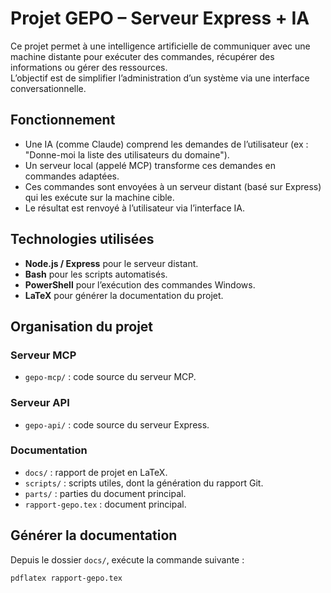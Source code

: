 # Projet GEPO – Serveur Express + IA

Ce projet permet à une intelligence artificielle de communiquer avec une machine distante pour exécuter des commandes, récupérer des informations ou gérer des ressources.  
L’objectif est de simplifier l’administration d’un système via une interface conversationnelle.

## Fonctionnement

- Une IA (comme Claude) comprend les demandes de l’utilisateur (ex : "Donne-moi la liste des utilisateurs du domaine").
- Un serveur local (appelé MCP) transforme ces demandes en commandes adaptées.
- Ces commandes sont envoyées à un serveur distant (basé sur Express) qui les exécute sur la machine cible.
- Le résultat est renvoyé à l’utilisateur via l’interface IA.

## Technologies utilisées

- **Node.js / Express** pour le serveur distant.
- **Bash** pour les scripts automatisés.
- **PowerShell** pour l’exécution des commandes Windows.
- **LaTeX** pour générer la documentation du projet.

## Organisation du projet

### Serveur MCP

- `gepo-mcp/` : code source du serveur MCP.

### Serveur API

- `gepo-api/` : code source du serveur Express.

### Documentation

- `docs/` : rapport de projet en LaTeX.
- `scripts/` : scripts utiles, dont la génération du rapport Git.
- `parts/` : parties du document principal.
- `rapport-gepo.tex` : document principal.

## Générer la documentation

Depuis le dossier `docs/`, exécute la commande suivante :

```bash
pdflatex rapport-gepo.tex
```
